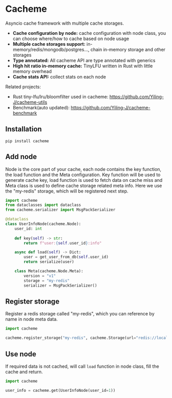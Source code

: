 # Cacheme

Asyncio cache framework with multiple cache storages.

- **Cache configuration by node:** cache configuration with node class, you can choose where/how to cache based on node usage
- **Multiple cache storages support:** in-memory/redis/mongodb/postgres..., chain in-memory storage and other storages
- **Type annotated:** All cacheme API are type annotated with generics
- **High hit ratio in-memory cache:** TinyLFU written in Rust with little memory overhead
- **Cache stats API:** collect stats on each node

Related projects:
- Rust tiny-lfu/lru/bloomfilter used in cacheme: https://github.com/Yiling-J/cacheme-utils
- Benchmark(auto updated): https://github.com/Yiling-J/cacheme-benchmark

## Installation

```
pip install cacheme
```

## Add node
Node is the core part of your cache, each node contains the key function, the load function and the Meta configuration. Key function will be used to generate cache key, load function is used to fetch data on cache miss and Meta class is used to define cache storage related meta info. Here we use the "my-redis" storage, which will be registered next step.

```python
import cacheme
from dataclasses import dataclass
from cacheme.serializer import MsgPackSerializer

@dataclass
class UserInfoNode(cacheme.Node):
    user_id: int
    
    def key(self) -> str:
        return f"user:{self.user_id}:info"

    async def load(self) -> Dict:
        user = get_user_from_db(self.user_id)
        return serialize(user)

    class Meta(cacheme.Node.Meta):
        version = "v1"
        storage = "my-redis"
        serializer = MsgPackSerializer()
```

## Register storage

Register a redis storage called "my-redis", which you can reference by name in node meta data.

```python
import cacheme

cacheme.register_storage("my-redis", cacheme.Storage(url="redis://localhost:6379"))
```

## Use node

If required data is not cached, will call `load` function in node class, fill the cache and return.

```python
import cacheme

user_info = cacheme.get(UserInfoNode(user_id=1))
```
